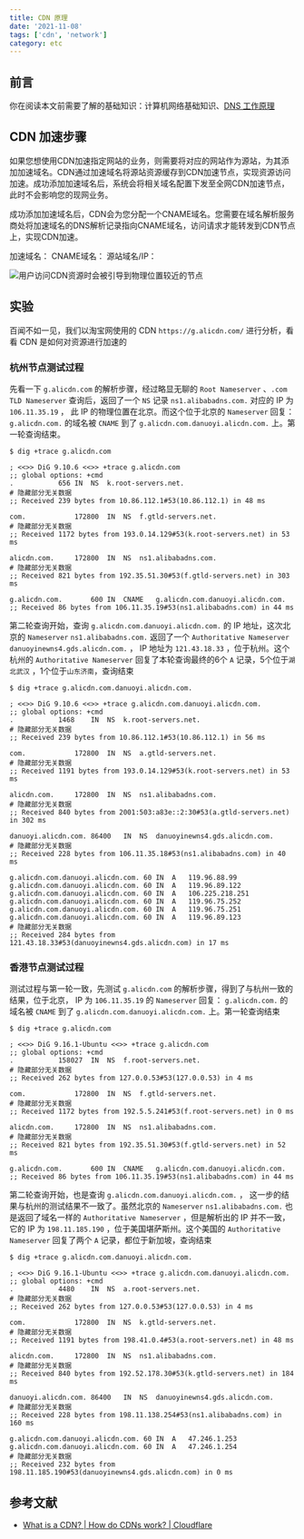 ```yaml
---
title: CDN 原理
date: '2021-11-08'
tags: ['cdn', 'network']
category: etc
---
```


## 前言

你在阅读本文前需要了解的基础知识：计算机网络基础知识、[DNS 工作原理](/posts/dns-introduction/)

## CDN 加速步骤

如果您想使用CDN加速指定网站的业务，则需要将对应的网站作为源站，为其添加加速域名。CDN通过加速域名将源站资源缓存到CDN加速节点，实现资源访问加速。成功添加加速域名后，系统会将相关域名配置下发至全网CDN加速节点，此时不会影响您的现网业务。

成功添加加速域名后，CDN会为您分配一个CNAME域名。您需要在域名解析服务商处将加速域名的DNS解析记录指向CNAME域名，访问请求才能转发到CDN节点上，实现CDN加速。

加速域名：
CNAME域名：
源站域名/IP：

![用户访问CDN资源时会被引导到物理位置较近的节点](https://cloudflare.com/img/learning/cdn/what-is-a-cdn/what-is-a-cdn.png)

## 实验

百闻不如一见，我们以淘宝网使用的 CDN `https://g.alicdn.com/` 进行分析，看看 CDN 是如何对资源进行加速的

### 杭州节点测试过程

先看一下 `g.alicdn.com` 的解析步骤，经过略显无聊的 `Root Nameserver` 、`.com` `TLD Nameserver` 查询后，返回了一个 `NS` 记录 `ns1.alibabadns.com.` 对应的 IP 为 `106.11.35.19` ， 此 IP 的物理位置在北京。而这个位于北京的 `Nameserver` 回复： `g.alicdn.com.` 的域名被 `CNAME` 到了 `g.alicdn.com.danuoyi.alicdn.com.` 上。第一轮查询结束。

```shell
$ dig +trace g.alicdn.com                                                                 

; <<>> DiG 9.10.6 <<>> +trace g.alicdn.com
;; global options: +cmd
.			656	IN	NS	k.root-servers.net.
# 隐藏部分无关数据
;; Received 239 bytes from 10.86.112.1#53(10.86.112.1) in 48 ms

com.			172800	IN	NS	f.gtld-servers.net.
# 隐藏部分无关数据
;; Received 1172 bytes from 193.0.14.129#53(k.root-servers.net) in 53 ms

alicdn.com.		172800	IN	NS	ns1.alibabadns.com.
# 隐藏部分无关数据
;; Received 821 bytes from 192.35.51.30#53(f.gtld-servers.net) in 303 ms

g.alicdn.com.		600	IN	CNAME	g.alicdn.com.danuoyi.alicdn.com.
;; Received 86 bytes from 106.11.35.19#53(ns1.alibabadns.com) in 44 ms
```

第二轮查询开始，查询 `g.alicdn.com.danuoyi.alicdn.com.` 的 IP 地址，这次北京的 `Nameserver` `ns1.alibabadns.com.` 返回了一个 `Authoritative Nameserver` `danuoyinewns4.gds.alicdn.com.` ， IP 地址为 `121.43.18.33` ，位于杭州。这个杭州的 `Authoritative Nameserver` 回复了本轮查询最终的6个 `A` 记录，5个位于`湖北武汉` ，1个位于`山东济南`，查询结束

```shell
$ dig +trace g.alicdn.com.danuoyi.alicdn.com.                                   

; <<>> DiG 9.10.6 <<>> +trace g.alicdn.com.danuoyi.alicdn.com.
;; global options: +cmd
.			1468	IN	NS	k.root-servers.net.
# 隐藏部分无关数据
;; Received 239 bytes from 10.86.112.1#53(10.86.112.1) in 56 ms

com.			172800	IN	NS	a.gtld-servers.net.
# 隐藏部分无关数据
;; Received 1191 bytes from 193.0.14.129#53(k.root-servers.net) in 53 ms

alicdn.com.		172800	IN	NS	ns1.alibabadns.com.
# 隐藏部分无关数据
;; Received 840 bytes from 2001:503:a83e::2:30#53(a.gtld-servers.net) in 302 ms

danuoyi.alicdn.com.	86400	IN	NS	danuoyinewns4.gds.alicdn.com.
# 隐藏部分无关数据
;; Received 228 bytes from 106.11.35.18#53(ns1.alibabadns.com) in 40 ms

g.alicdn.com.danuoyi.alicdn.com. 60 IN	A	119.96.88.99
g.alicdn.com.danuoyi.alicdn.com. 60 IN	A	119.96.89.122
g.alicdn.com.danuoyi.alicdn.com. 60 IN	A	106.225.218.251
g.alicdn.com.danuoyi.alicdn.com. 60 IN	A	119.96.75.252
g.alicdn.com.danuoyi.alicdn.com. 60 IN	A	119.96.75.251
g.alicdn.com.danuoyi.alicdn.com. 60 IN	A	119.96.89.123
# 隐藏部分无关数据
;; Received 284 bytes from 121.43.18.33#53(danuoyinewns4.gds.alicdn.com) in 17 ms
```

### 香港节点测试过程

测试过程与第一轮一致，先测试 `g.alicdn.com` 的解析步骤，得到了与杭州一致的结果，位于北京， IP 为 `106.11.35.19` 的 `Nameserver` 回复： `g.alicdn.com.` 的域名被 `CNAME` 到了 `g.alicdn.com.danuoyi.alicdn.com.` 上。第一轮查询结束

```shell
$ dig +trace g.alicdn.com

; <<>> DiG 9.16.1-Ubuntu <<>> +trace g.alicdn.com
;; global options: +cmd
.			158027	IN	NS	f.root-servers.net.
# 隐藏部分无关数据
;; Received 262 bytes from 127.0.0.53#53(127.0.0.53) in 4 ms

com.			172800	IN	NS	f.gtld-servers.net.
# 隐藏部分无关数据
;; Received 1172 bytes from 192.5.5.241#53(f.root-servers.net) in 0 ms

alicdn.com.		172800	IN	NS	ns1.alibabadns.com.
# 隐藏部分无关数据
;; Received 821 bytes from 192.35.51.30#53(f.gtld-servers.net) in 52 ms

g.alicdn.com.		600	IN	CNAME	g.alicdn.com.danuoyi.alicdn.com.
;; Received 86 bytes from 106.11.35.19#53(ns1.alibabadns.com) in 44 ms
```

第二轮查询开始，也是查询 `g.alicdn.com.danuoyi.alicdn.com.` ， 这一步的结果与杭州的测试结果不一致了。虽然北京的 `Nameserver` `ns1.alibabadns.com.` 也是返回了域名一样的 `Authoritative Nameserver` ，但是解析出的 IP 并不一致，它的 IP 为 `198.11.185.190` ，位于美国堪萨斯州。这个美国的
 `Authoritative Nameserver` 回复了两个 `A` 记录，都位于新加坡，查询结束

```shell
$ dig +trace g.alicdn.com.danuoyi.alicdn.com.

; <<>> DiG 9.16.1-Ubuntu <<>> +trace g.alicdn.com.danuoyi.alicdn.com.
;; global options: +cmd
.			4480	IN	NS	a.root-servers.net.
# 隐藏部分无关数据
;; Received 262 bytes from 127.0.0.53#53(127.0.0.53) in 4 ms

com.			172800	IN	NS	k.gtld-servers.net.
# 隐藏部分无关数据
;; Received 1191 bytes from 198.41.0.4#53(a.root-servers.net) in 48 ms

alicdn.com.		172800	IN	NS	ns1.alibabadns.com.
# 隐藏部分无关数据
;; Received 840 bytes from 192.52.178.30#53(k.gtld-servers.net) in 184 ms

danuoyi.alicdn.com.	86400	IN	NS	danuoyinewns4.gds.alicdn.com.
# 隐藏部分无关数据
;; Received 228 bytes from 198.11.138.254#53(ns1.alibabadns.com) in 160 ms

g.alicdn.com.danuoyi.alicdn.com. 60 IN	A	47.246.1.253
g.alicdn.com.danuoyi.alicdn.com. 60 IN	A	47.246.1.254
# 隐藏部分无关数据
;; Received 232 bytes from 198.11.185.190#53(danuoyinewns4.gds.alicdn.com) in 0 ms
```

## 参考文献

- [What is a CDN? | How do CDNs work? | Cloudflare](https://www.cloudflare.com/zh-tw/learning/cdn/what-is-a-cdn/)
